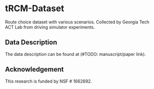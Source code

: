 # tRCM-Dataset
Route choice dataset with various scenarios. Collected by Georgia Tech ACT Lab from driving simulator experiments. 

## Data Description
The data description can be found at (\#TODO: manuscript/paper link). 


## Acknowledgement
This research is funded by NSF \# 1662692.
